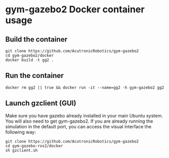 # gym-gazebo2 Docker container usage

## Build the container

```shell
git clone https://github.com/AcutronicRobotics/gym-gazebo2
cd gym-gazebo2/docker
docker build -t gg2 .
```

## Run the container

```shell
docker rm gg2 || true && docker run -it --name=gg2 -h gym-gazebo2 gg2
```

## Launch gzclient (GUI)
Make sure you have gazebo already installed in your main Ubuntu system. You will also need to get gym-gazebo2.
If you are already running the simulation in the default port, you can access the visual interface the following way:
```shell
git clone https://github.com/AcutronicRobotics/gym-gazebo2
cd gym-gazebo-ros2/docker
sh gzclient.sh
```
